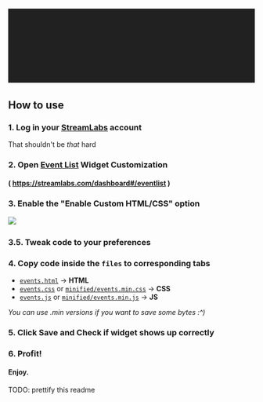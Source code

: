 ![](./example.gif)

## How to use

### **1**. Log in your [StreamLabs](https://streamlabs.com) account

That shouldn't be _that_ hard

### **2**. Open [**Event List**](https://streamlabs.com/dashboard#/eventlist) Widget Customization

#### ( https://streamlabs.com/dashboard#/eventlist )

### **3**. Enable the "Enable Custom HTML/CSS" option

![](https://i.imgur.com/FMP28He.png)

### **3.5**. Tweak code to your preferences

### **4**. Copy code inside the `files` to corresponding **tabs**

- [`events.html`](https://github.com/aneyo/kindof-osu-alerts/blob/master/events.html) → **HTML**
- [`events.css`](https://github.com/aneyo/kindof-osu-alerts/blob/master/events.css) or [`minified/events.min.css`](https://github.com/aneyo/kindof-osu-alerts/blob/master/minified/events.min.css) → **CSS**
- [`events.js`](https://github.com/aneyo/kindof-osu-alerts/blob/master/events.js) or [`minified/events.min.js`](https://github.com/aneyo/kindof-osu-alerts/blob/master/minified/events.min.js) → **JS**

_You can use .min versions if you want to save some bytes :^)_

### **5**. Click Save and Check if widget shows up correctly

### **6**. Profit!

#### Enjoy.

TODO: prettify this readme
